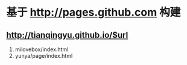 # 基于 http://pages.github.com 构建

## http://tianqingyu.github.io/$url

1. milovebox/index.html
2. yunya/page/index.html

